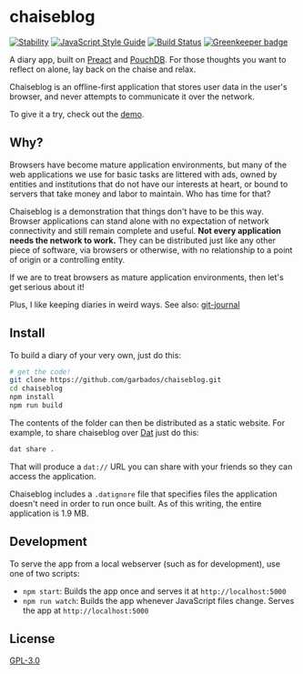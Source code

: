 # chaiseblog

[![Stability](https://img.shields.io/badge/stability-experimental-orange.svg?style=flat-square)](https://nodejs.org/api/documentation.html#documentation_stability_index)
[![JavaScript Style Guide](https://img.shields.io/badge/code_style-standard-brightgreen.svg)](https://standardjs.com)
[![Build Status](https://travis-ci.org/garbados/chaiseblog.svg?branch=master)](https://travis-ci.org/garbados/chaiseblog)
[![Greenkeeper badge](https://badges.greenkeeper.io/garbados/chaiseblog.svg)](https://greenkeeper.io/)

A diary app, built on [Preact](https://preactjs.com/) and [PouchDB](http://pouchdb.com/). For those thoughts you want to reflect on alone, lay back on the chaise and relax.

Chaiseblog is an offline-first application that stores user data in the user's browser, and never attempts to communicate it over the network.

To give it a try, check out the [demo](https://garbados.github.io/chaiseblog).

## Why?

Browsers have become mature application environments, but many of the web applications we use for basic tasks are littered with ads, owned by entities and institutions that do not have our interests at heart, or bound to servers that take money and labor to maintain. Who has time for that?

Chaiseblog is a demonstration that things don't have to be this way. Browser applications can stand alone with no expectation of network connectivity and still remain complete and useful. **Not every application needs the network to work.** They can be distributed just like any other piece of software, via browsers or otherwise, with no relationship to a point of origin or a controlling entity.

If we are to treat browsers as mature application environments, then let's get serious about it!

Plus, I like keeping diaries in weird ways. See also: [git-journal](https://github.com/garbados/git-journal)

## Install

To build a diary of your very own, just do this:

```bash
# get the code!
git clone https://github.com/garbados/chaiseblog.git
cd chaiseblog
npm install
npm run build
```

The contents of the folder can then be distributed as a static website. For example, to share chaiseblog over [Dat](http://datproject.org/) just do this:

```bash
dat share .
```

That will produce a `dat://` URL you can share with your friends so they can access the application.

Chaiseblog includes a `.datignore` file that specifies files the application doesn't need in order to run once built. As of this writing, the entire application is 1.9 MB.

## Development

To serve the app from a local webserver (such as for development), use one of two scripts:

- `npm start`: Builds the app once and serves it at `http://localhost:5000`
- `npm run watch`: Builds the app whenever JavaScript files change. Serves the app at `http://localhost:5000`

## License

[GPL-3.0](https://opensource.org/licenses/gpl-3.0.html)
